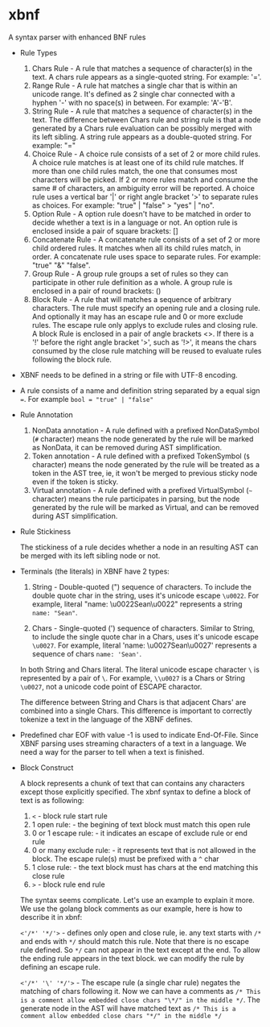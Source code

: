 # xbnf
A syntax parser with enhanced BNF rules

- Rule Types

  1. Chars Rule - A rule that matches a sequence of character(s) in the text. 
     A chars rule appears as a single-quoted string. For example: '='.
  2. Range Rule - A rule hat matches a single char that is within an unicode range. It's defined as 2 single char 
     connected with a hyphen '-' with no space(s) in between. For example: 'A'-'B'. 
  3. String Rule - A rule that matches a sequence of character(s) in the text. The difference between Chars rule and 
     string rule is that a node generated by a Chars rule evaluation can be possibly merged with its left sibling.
     A string rule appears as a double-quoted string. For example: "="
  4. Choice Rule - A choice rule consists of a set of 2 or more child rules. A choice rule matches is at least one of 
     its child rule matches. If more than one child rules match, the one that consumes most characters will be picked. 
     If 2 or more rules match and consume the same # of characters, an ambiguity error will be reported.
     A choice rule uses a vertical bar '|' or right angle bracket '>' to separate rules as choices. For example: 
     "true" | "false" > "yes" | "no". 
  5. Option Rule - A option rule doesn't have to be matched in order to decide whether a text is in a language or not.
     An option rule is enclosed inside a pair of square brackets: []
  6. Concatenate Rule - A concatenate rule consists of a set of 2 or more child ordered rules. It matches when all its
     child rules match, in order.
     A concatenate rule uses space to separate rules. For example: "true" "&" "false". 
  7. Group Rule - A group rule groups a set of rules so they can participate in other rule definition as a whole.
     A group rule is enclosed in a pair of round brackets: ()
  8. Block Rule - A rule that will matches a sequence of arbitrary characters. The rule must specify an opening rule 
     and a closing rule. And optionally it may has an escape rule and 0 or more exclude rules. The escape rule only 
     applys to exclude rules and closing rule. 
     A block Rule is enclosed in a pair of angle brackets <>. 
     If there is a '!' before the right angle bracket '>', such as '!>', it means the chars consumed by the close rule 
     matching will be reused to evaluate rules following the block rule.
 

- XBNF needs to be defined in a string or file with UTF-8 encoding.

- A rule consists of a name and definition string separated by a equal sign `=`. For example `bool = "true" | "false"`

- Rule Annotation

  1. NonData annotation - A rule defined with a prefixed NonDataSymbol (`#` character) means the node generated by the
     rule will be marked as NonData, it can be removed during AST simplification.
  2. Token annotation   - A rule defined with a prefixed TokenSymbol (`$` character) means the node generated by the 
     rule will be treated as a token in the AST tree, ie, it won't be merged to previous sticky node even if the token
     is sticky.
  3. Virtual annotation - A rule defined with a prefixed VirtualSymbol (`~` character) means the rule participates in 
     parsing, but the node generated by the rule will be marked as Virtual, and can be removed during AST 
     simplification. 

- Rule Stickiness

  The stickiness of a rule decides whether a node in an resulting AST can be merged with its left sibling node or not.

- Terminals (the literals) in XBNF have 2 types: 

  1. String - Double-quoted (") sequence of characters. To include the double quote char 
     in the string, uses it's unicode escape `\u0022`. For example, literal "name: \u0022Sean\u0022" represents a 
     string `name: "Sean"`.

  2. Chars - Single-quoted (') sequence of characters. Similar to String, to include the
     single quote char in a Chars, uses it's unicode escape `\u0027`. For example, literal
     'name: \u0027Sean\u0027' represents a sequence of chars `name: 'Sean'`.

  In both String and Chars literal. The literal unicode escape character `\` is represented by a pair of `\`. For 
  example, `\\u0027` is a Chars or String `\u0027`, not a unicode code point of ESCAPE charactor.

  The difference between String and Chars is that adjacent Chars' are combined into a single Chars. This difference is
  important to correctly tokenize a text in the language of the XBNF defines.

- Predefined char EOF with value -1 is used to indicate End-Of-File. Since XBNF
  parsing uses streaming characters of a text in a language. We need a way for the 
  parser to tell when a text is finished. 

- Block Construct

  A block represents a chunk of text that can contains any characters except those explicitly specified. The xbnf 
  syntax to define a block of text is as following:

    1. `<`                     - block rule start rule
    2. 1 open rule:            - the begining of text block must match this open rule
    3. 0 or 1 escape rule:     - it indicates an escape of exclude rule or end rule
    4. 0 or many exclude rule: - it represents text that is not allowed in the block. The escape rule(s) must be 
                                 prefixed with a `^` char
    5. 1 close rule:           - the text block must has chars at the end matching this close rule
    6. `>`                     - block rule end rule

   The syntax seems complicate. Let's use an example to explain it more. We use the golang block comments as our 
   example, here is how to describe it in xbnf:

     `<'/*' '*/'>` - defines only open and close rule, ie. any text starts with `/*` and ends with `*/` should match
                     this rule. Note that there is no escape rule defined. So `*/` can not appear in the text except at
                     the end. To allow the ending rule appears in the text block. we can modify the rule by defining an
                     escape rule.

     `<'/*' '\' '*/'>` - The escape rule (a single char rule) negates the matching of chars following it. Now we can 
                         have a comments as `/* This is a comment allow embedded close chars "\*/" in the middle */`. 
                         The generate node in the AST will have matched text as 
                         `/* This is a comment allow embedded close chars "*/" in the middle */`